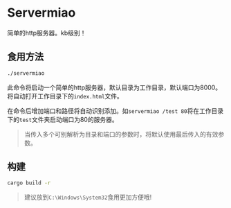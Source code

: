 # Servermiao
简单的http服务器。kb级别！

## 食用方法
```bash
./servermiao
```
此命令将启动一个简单的http服务器，默认目录为工作目录，默认端口为8000。将自动打开工作目录下的`index.html`文件。

在命令后增加端口和路径将自动识别添加。如`servermiao /test 80`将在工作目录下的`test`文件夹启动端口为80的服务器。

> 当传入多个可别解析为目录和端口的参数时，将默认使用最后传入的有效参数。

## 构建
```bash
cargo build -r
```

> 建议放到`C:\Windows\System32`食用更加方便哦!